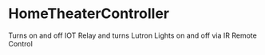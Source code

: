 # HomeTheaterController
Turns on and off IOT Relay and turns Lutron Lights on and off via IR Remote Control
